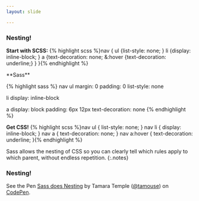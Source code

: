 ```yaml
---
layout: slide

---
```


<section>

### Nesting!

**Start with SCSS:**
{% highlight scss %}nav {
  ul {list-style: none; }
  li {display: inline-block; }
  a {text-decoration: none;
    &:hover {text-decoration: underline;}
  }
}{% endhighlight %}

<div class="notes">
**Sass**

{% highlight sass %}
nav
  ul
    margin: 0
    padding: 0
    list-style: none

  li
    display: inline-block

  a
    display: block
    padding: 6px 12px
    text-decoration: none
{% endhighlight %}
</div>

**Get CSS!**
{% highlight scss %}nav ul {
  list-style: none; }
nav li {
  display: inline-block; }
nav a {
  text-decoration: none; }
  nav a:hover {
    text-decoration: underline; }{% endhighlight %}

Sass allows the nesting of CSS so you can clearly tell which rules
apply to which parent, without endless repetition.
{:.notes}

</section>


<section>

### Nesting!

<p data-height="500" data-theme-id="0" data-slug-hash="awMxjR" data-default-tab="css,result" data-user="tamouse" data-embed-version="2" data-pen-title="Sass does Nesting" class="codepen">See the Pen <a href="https://codepen.io/tamouse/pen/awMxjR/">Sass does Nesting</a> by Tamara Temple (<a href="https://codepen.io/tamouse">@tamouse</a>) on <a href="https://codepen.io">CodePen</a>.</p>

</section>
